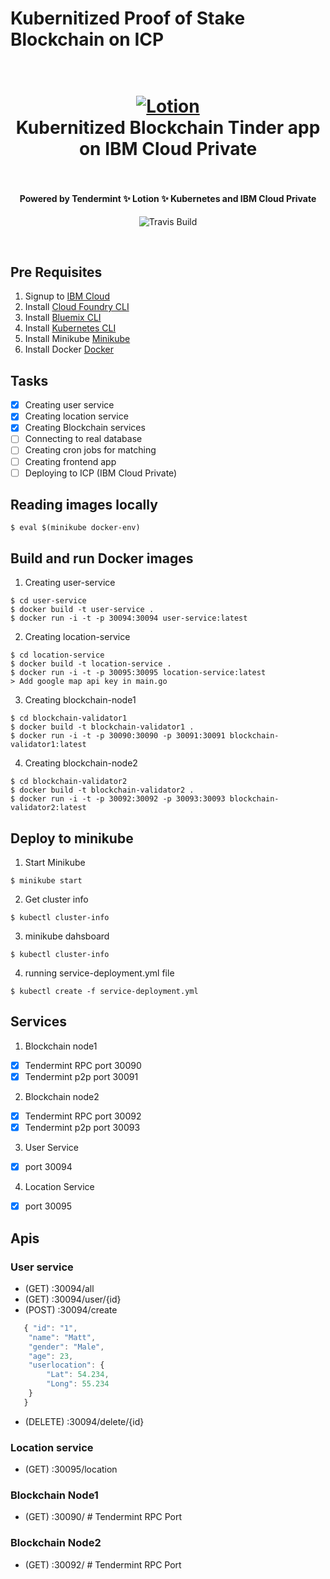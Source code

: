 #  Kubernitized Proof of Stake Blockchain on ICP
<h1 align="center">
  <br>
  <a href="https://github.com/SaifRehman/Kubernitized-Tinder-Blockchain"><img src="https://cdn-images-1.medium.com/max/2000/1*HyemvyVt7JI25k-_cTKMcg.png" alt="Lotion" width="IBM"></a>
  <br>
      Kubernitized Blockchain Tinder app on IBM Cloud Private
  <br>
  <br>
</h1>

<h4 align="center">Powered by Tendermint  ✨ Lotion ✨  Kubernetes and IBM Cloud Private</h4>

<p align="center">
  <a>
    <img src="https://img.shields.io/travis/keppel/lotion/master.svg"
         alt="Travis Build">
  </a>
</p>
<br>

## Pre Requisites
1. Signup to [IBM Cloud](http://ibm.biz/ioblockchain)
2. Install [Cloud Foundry CLI](https://docs.cloudfoundry.org/cf-cli/install-go-cli.html)
3. Install [Bluemix CLI](https://console.bluemix.net/docs/cli/reference/bluemix_cli/get_started.html#getting-started)
4. Install [Kubernetes CLI](https://kubernetes.io/docs/user-guide/prereqs/)
5. Install Minikube [Minikube](https://kubernetes.io/docs/tasks/tools/install-minikube/)
6. Install Docker [Docker](https://docs.docker.com/install/)

## Tasks
- [x] Creating user service
- [x] Creating location service
- [x] Creating Blockchain services
- [ ] Connecting to real database
- [ ] Creating cron jobs for matching 
- [ ] Creating frontend app
- [ ] Deploying to ICP (IBM Cloud Private)

## Reading images locally
```
$ eval $(minikube docker-env)
```
## Build and run Docker images
1. Creating user-service
```
$ cd user-service
$ docker build -t user-service .
$ docker run -i -t -p 30094:30094 user-service:latest 
```
2. Creating location-service
```
$ cd location-service
$ docker build -t location-service .
$ docker run -i -t -p 30095:30095 location-service:latest 
> Add google map api key in main.go
```
3. Creating blockchain-node1
```
$ cd blockchain-validator1
$ docker build -t blockchain-validator1 .
$ docker run -i -t -p 30090:30090 -p 30091:30091 blockchain-validator1:latest 
```
4. Creating blockchain-node2
```
$ cd blockchain-validator2
$ docker build -t blockchain-validator2 .
$ docker run -i -t -p 30092:30092 -p 30093:30093 blockchain-validator2:latest 
```

## Deploy to minikube
1. Start Minikube
```
$ minikube start
```
2. Get cluster info
```
$ kubectl cluster-info
```
3. minikube dahsboard
```
$ kubectl cluster-info
```
4. running service-deployment.yml file
```
$ kubectl create -f service-deployment.yml
```

## Services
1. Blockchain node1
- [x] Tendermint RPC port 30090
- [x] Tendermint p2p port 30091
2. Blockchain node2
- [x] Tendermint RPC port 30092
- [x] Tendermint p2p port 30093
3. User Service
- [x] port 30094
4. Location Service
- [x] port 30095

## Apis
### User service 
* (GET) :30094/all
* (GET) :30094/user/{id}
* (POST) :30094/create
```JavaScript
   { "id": "1",
    "name": "Matt",
    "gender": "Male",
    "age": 23,
    "userlocation": {
        "Lat": 54.234,
        "Long": 55.234
    }
   }
```
* (DELETE) :30094/delete/{id}

### Location service
* (GET) :30095/location

### Blockchain Node1 
*  (GET) :30090/ # Tendermint RPC Port

### Blockchain Node2
* (GET) :30092/ # Tendermint RPC Port
